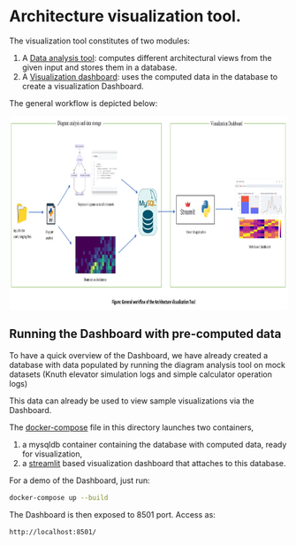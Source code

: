 # Architecture visualization tool.

The visualization tool constitutes of two modules:

1. A [Data analysis tool](https://github.com/SmartDeltaFraunhoferFOKUS/Architecture_Visualization_Tool/tree/master/Data_analysis_tool): computes different architectural views from the given input and stores them in a database. 
2. A [Visualization dashboard](https://github.com/SmartDeltaFraunhoferFOKUS/Architecture_Visualization_Tool/tree/master/Visualization_dashboard): uses the computed data in the database to create a visualization Dashboard.

The general workflow is depicted below:

<img src= "_img/workflow.png" width="900" height="350">


## Running the Dashboard with pre-computed data

To have a quick overview of the Dashboard, we have already created a database with data populated by running the diagram analysis tool on mock datasets (Knuth elevator simulation logs and simple calculator operation logs)

This data can already be used to view sample visualizations via the Dashboard. 

The [docker-compose](https://github.com/SmartDeltaFraunhoferFOKUS/Architecture_Visualization_Tool/blob/master/docker-compose.yaml) file in this directory launches two containers, 

1. a mysqldb container containing the database with computed data, ready for visualization, 	
2. a [streamlit](https://streamlit.io/) based visualization dashboard that attaches to this database.  

For a demo of the Dashboard, just run:

```bash
docker-compose up --build
```

The Dashboard is then exposed to 8501 port. Access as:
```bash
http://localhost:8501/
```
